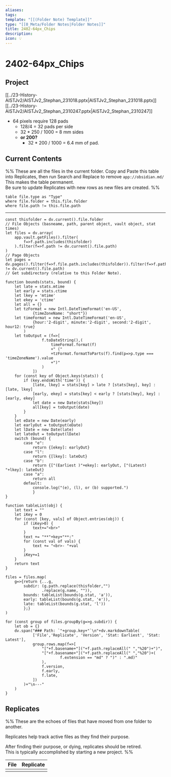 ```yaml
---
aliases: 
tags: 
template: "[[(Folder Note) Template]]"
type: "[[0_Meta/Folder Notes|Folder Notes]]"
title: 2402-64px_Chips
description: 
icon: 💡
---
```

# 2402-64px_Chips

## Project

[[../23-History-AlSTJv2/AlSTJv2_Stephan_231018.pptx|AlSTJv2_Stephan_231018.pptx]]
[[../23-History-AlSTJv2/AlSTJv2_Stephan_2310247.pptx|AlSTJv2_Stephan_2310247]]
- 64 pixels require 128 pads
	- 128/4 = 32 pads per side
	- 32 * 250 / 1000 = 8 mm sides
	- **or 200?**
		- 32 * 200 / 1000 = 6.4 mm of pad.

## Current Contents
%% These are all the files in the current folder. Copy and Paste this table into Replicates, then run Search and Replace to remove `app://obsidian.md/`  
This makes the table permanent.  
Be sure to update Replicates with new rows as new files are created. %%

```dataview
table file.type as "Type"
where file.folder = this.file.folder
where file.path != this.file.path
```

---

```dataviewjs
const thisfolder = dv.current().file.folder
// File Objects (basneame, path, parent object, vault object, stat times)
let files = dv.array(
	app.vault.getFiles().filter(
		f=>f.path.includes(thisfolder)
	).filter(f=>f.path != dv.current().file.path)
)
// Page Objects
let pages = dv.pages().filter(f=>f.file.path.includes(thisfolder)).filter(f=>f.path != dv.current().file.path)
// Get subdirectory (relative to this Folder Note).

function bounds(stats, bound) {
	let late = stats.mtime
	let early = stats.ctime
	let lkey = 'mtime'
	let ekey = 'ctime'
	let all = {}
	let tzFormat = new Intl.DateTimeFormat('en-US',
			{timeZoneName: "short"})
	let timeFormat = new Intl.DateTimeFormat('en-US', 
			{hour:'2-digit', minute:'2-digit', second:'2-digit', hour12: true}
		)
	let toOutput = (f=>[
				f.toDateString(),(
					timeFormat.format(f)
					+" ("
					+tzFormat.formatToParts(f).find(p=>p.type === 'timeZoneName').value
					+")"
				)
			])
	for (const key of Object.keys(stats)) {
		if (key.endsWith('time')) {
			[late, lkey] = stats[key] > late ? [stats[key], key] : [late, lkey]
			[early, ekey] = stats[key] < early ? [stats[key], key] : [early, ekey]
			let date = new Date(stats[key])
			all[key] = toOutput(date)
		}
	}
	let eDate = new Date(early)
	let earlyOut = toOutput(eDate)
	let lDate = new Date(late)
	let lateOut = toOutput(lDate)
	switch (bound) {
		case "e":
			return {[ekey]: earlyOut}
		case "l":
			return {[lkey]: lateOut}
		case "b":
			return {["(Earliest )"+ekey]: earlyOut, ["(Latest) "+lkey]: lateOut}
		case "a":
			return all
		default:
			console.log("(e), (l), or (b) supported.")
			}
}

function tableList(obj) {
	let text = ""
	let iKey = 0
	for (const [key, vals] of Object.entries(obj)) {
		if (iKey>0) {
			text+="<br>"
		}
		text += "**"+key+"**:"
		for (const val of vals) {
			text += "<br>- "+val
		}
		iKey+=1
	}
	return text
}

files = files.map(
	g=>{return {...g,
		subdir: (g.path.replace(thisfolder,"")
				.replace(g.name, "")),
		bounds: tableList(bounds(g.stat, 'a')),
		early: tableList(bounds(g.stat, 'e')),
		late: tableList(bounds(g.stat, 'l'))
		};}
)

for (const group of files.groupBy(g=>g.subdir)) {
	let ob = {}
	dv.span("### Path: `"+group.key+"`\n"+dv.markdownTable(
			['File','Replicate', 'Version', 'Stat: Earliest', 'Stat: Latest'],
			group.rows.map(f=>[
				"["+f.basename+"]("+f.path.replaceAll(" ","%20")+")",
				"["+f.basename+"]("+f.path.replaceAll(" ","%20")+(
	 					f.extension == "md" ? ")" : ".md)"
				),
				f.version,
				f.early,
				f.late,
			])
		)+"\n---"
	)
}
```

## Replicates
%% These are the echoes of files that have moved from one folder to another.

Replicates help track active files as they find their purpose.

After finding their purpose, or dying, replicates should be retired.  
This is typically accomplished by starting a new project. %%

| File | Replicate |
| ---- | --------- |
|      |           |